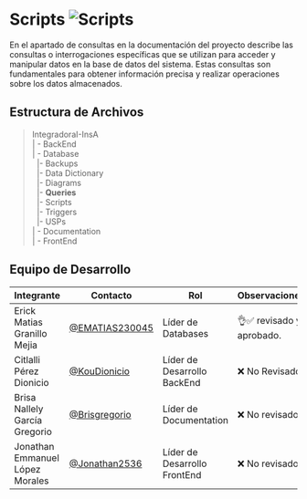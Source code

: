 # Scripts  ![Scripts](https://img.shields.io/badge/Microsoft_Office-D83B01?style=for-the-badge&logo=microsoft-office&logoColor=white)


 En el apartado de consultas en la documentación del proyecto describe las consultas o interrogaciones específicas que se utilizan para acceder y manipular datos en la base de datos del sistema. Estas consultas son fundamentales para obtener información precisa y realizar operaciones sobre los datos almacenados.

## Estructura de Archivos

>IntegradoraI-InsA<br>
>| - BackEnd <br>
>| - Database<br>
>&nbsp;&nbsp;|- Backups <br>
>&nbsp;&nbsp;|- Data Dictionary<br>
>&nbsp;&nbsp;|- Diagrams<br>
>&nbsp;&nbsp;|- **Queries**<br>
>&nbsp;&nbsp;|- Scripts<br>
>&nbsp;&nbsp;|- Triggers<br>
>&nbsp;&nbsp;|- USPs<br>
>| - Documentation<br>
>| - FrontEnd

## Equipo de Desarrollo

|Integrante|Contacto|Rol|Observaciones|
|------------|--------|---|---|
|Erick Matias Granillo Mejia|[@EMATIAS230045](https://github.com/EMATIAS230045)|Líder de Databases|👌✅ revisado y aprobado.|
|Citlalli Pérez Dionicio|[@KouDionicio](https://github.com/KouDionicio)|Líder de Desarrollo BackEnd|❌ No Revisado.|
|Brisa Nallely García Gregorio|[@Brisgregorio](https://github.com/Brisgregorio)|Líder de Documentation|❌ No revisado |
|Jonathan Emmanuel López Morales|[@Jonathan2536](https://github.com/Jonathan2536)|Líder de Desarrollo FrontEnd|❌ No revisado|
